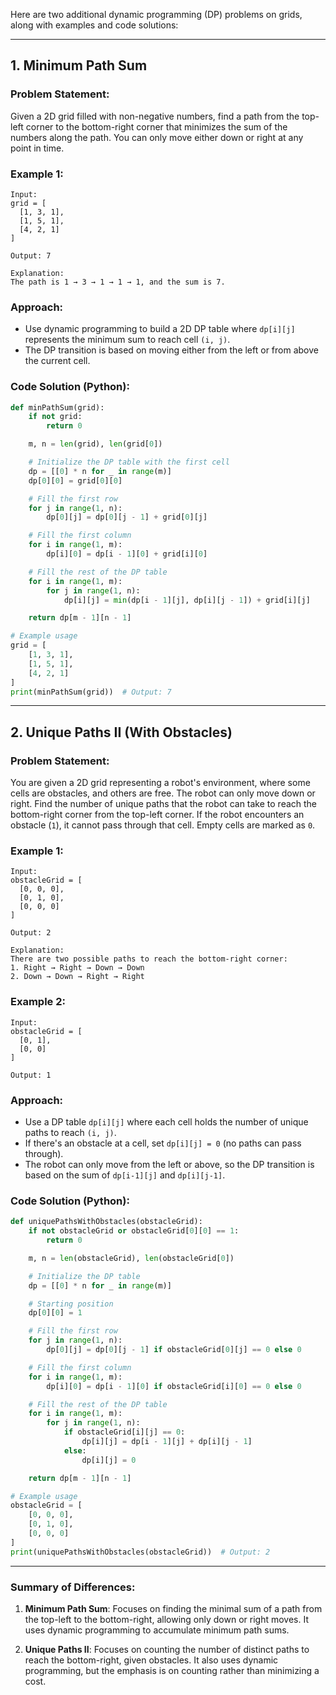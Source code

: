 Here are two additional dynamic programming (DP) problems on grids, along with examples and code solutions:

---

## **1. Minimum Path Sum**

### **Problem Statement:**

Given a 2D grid filled with non-negative numbers, find a path from the top-left corner to the bottom-right corner that minimizes the sum of the numbers along the path. You can only move either down or right at any point in time.

### **Example 1**:

```plaintext
Input:
grid = [
  [1, 3, 1],
  [1, 5, 1],
  [4, 2, 1]
]

Output: 7

Explanation: 
The path is 1 → 3 → 1 → 1 → 1, and the sum is 7.
```

### **Approach**:

- Use dynamic programming to build a 2D DP table where `dp[i][j]` represents the minimum sum to reach cell `(i, j)`.
- The DP transition is based on moving either from the left or from above the current cell.

### **Code Solution** (Python):

```python
def minPathSum(grid):
    if not grid:
        return 0

    m, n = len(grid), len(grid[0])

    # Initialize the DP table with the first cell
    dp = [[0] * n for _ in range(m)]
    dp[0][0] = grid[0][0]

    # Fill the first row
    for j in range(1, n):
        dp[0][j] = dp[0][j - 1] + grid[0][j]

    # Fill the first column
    for i in range(1, m):
        dp[i][0] = dp[i - 1][0] + grid[i][0]

    # Fill the rest of the DP table
    for i in range(1, m):
        for j in range(1, n):
            dp[i][j] = min(dp[i - 1][j], dp[i][j - 1]) + grid[i][j]

    return dp[m - 1][n - 1]

# Example usage
grid = [
    [1, 3, 1],
    [1, 5, 1],
    [4, 2, 1]
]
print(minPathSum(grid))  # Output: 7
```

---

## **2. Unique Paths II (With Obstacles)**

### **Problem Statement:**

You are given a 2D grid representing a robot's environment, where some cells are obstacles, and others are free. The robot can only move down or right. Find the number of unique paths that the robot can take to reach the bottom-right corner from the top-left corner. If the robot encounters an obstacle (`1`), it cannot pass through that cell. Empty cells are marked as `0`.

### **Example 1**:

```plaintext
Input:
obstacleGrid = [
  [0, 0, 0],
  [0, 1, 0],
  [0, 0, 0]
]

Output: 2

Explanation: 
There are two possible paths to reach the bottom-right corner:
1. Right → Right → Down → Down
2. Down → Down → Right → Right
```

### **Example 2**:

```plaintext
Input:
obstacleGrid = [
  [0, 1],
  [0, 0]
]

Output: 1
```

### **Approach**:

- Use a DP table `dp[i][j]` where each cell holds the number of unique paths to reach `(i, j)`.
- If there's an obstacle at a cell, set `dp[i][j] = 0` (no paths can pass through).
- The robot can only move from the left or above, so the DP transition is based on the sum of `dp[i-1][j]` and `dp[i][j-1]`.

### **Code Solution** (Python):

```python
def uniquePathsWithObstacles(obstacleGrid):
    if not obstacleGrid or obstacleGrid[0][0] == 1:
        return 0

    m, n = len(obstacleGrid), len(obstacleGrid[0])

    # Initialize the DP table
    dp = [[0] * n for _ in range(m)]

    # Starting position
    dp[0][0] = 1

    # Fill the first row
    for j in range(1, n):
        dp[0][j] = dp[0][j - 1] if obstacleGrid[0][j] == 0 else 0

    # Fill the first column
    for i in range(1, m):
        dp[i][0] = dp[i - 1][0] if obstacleGrid[i][0] == 0 else 0

    # Fill the rest of the DP table
    for i in range(1, m):
        for j in range(1, n):
            if obstacleGrid[i][j] == 0:
                dp[i][j] = dp[i - 1][j] + dp[i][j - 1]
            else:
                dp[i][j] = 0

    return dp[m - 1][n - 1]

# Example usage
obstacleGrid = [
    [0, 0, 0],
    [0, 1, 0],
    [0, 0, 0]
]
print(uniquePathsWithObstacles(obstacleGrid))  # Output: 2
```

---

### Summary of Differences:

1. **Minimum Path Sum**: Focuses on finding the minimal sum of a path from the top-left to the bottom-right, allowing only down or right moves. It uses dynamic programming to accumulate minimum path sums.

2. **Unique Paths II**: Focuses on counting the number of distinct paths to reach the bottom-right, given obstacles. It also uses dynamic programming, but the emphasis is on counting rather than minimizing a cost.
